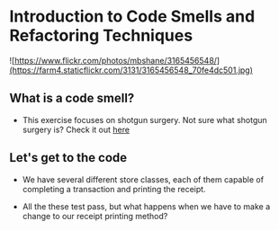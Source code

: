 # Introduction to Code Smells and Refactoring Techniques

![https://www.flickr.com/photos/mbshane/3165456548/](https://farm4.staticflickr.com/3131/3165456548_70fe4dc501.jpg)

## What is a code smell?

* This exercise focuses on shotgun surgery. Not sure what shotgun
  surgery is? Check it out
[here](http://sourcemaking.com/refactoring/shotgun-surgery)

## Let's get to the code

* We have several different store classes, each of them capable of
completing a transaction and printing the receipt.

* All the these test pass, but what happens when we have to make a
  change to our receipt printing method?
